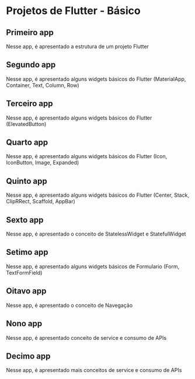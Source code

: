 # Projetos de Flutter - Básico

## Primeiro app

Nesse app, é apresentado a estrutura de um projeto Flutter

## Segundo app

Nesse app, é apresentado alguns widgets básicos do Flutter (MaterialApp, Container, Text, Column, Row)

## Terceiro app

Nesse app, é apresentado alguns widgets básicos do Flutter (ElevatedButton)

## Quarto app

Nesse app, é apresentado alguns widgets básicos do Flutter (Icon, IconButton, Image, Expanded)

## Quinto app

Nesse app, é apresentado alguns widgets básicos do Flutter (Center, Stack, ClipRRect, Scaffold, AppBar)

## Sexto app

Nesse app, é apresentado o conceito de StatelessWidget e StatefulWidget

## Setimo app

Nesse app, é apresentado alguns widgets básicos de Formulario (Form, TextFormField)

## Oitavo app

Nesse app, é apresentado o conceito de Navegação

## Nono app

Nesse app, é apresentado conceito de service e consumo de APIs

## Decimo app

Nesse app, é apresentado mais conceitos de service e consumo de APIs
